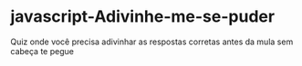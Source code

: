 # javascript-Adivinhe-me-se-puder
Quiz onde você precisa adivinhar as respostas corretas antes da mula sem cabeça te pegue

